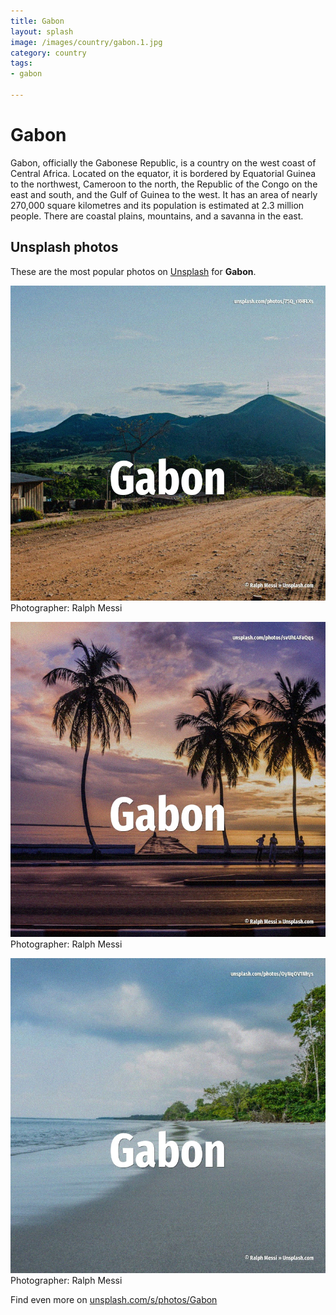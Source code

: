 ```yaml
---
title: Gabon
layout: splash
image: /images/country/gabon.1.jpg
category: country
tags:
- gabon

---
```

# Gabon

Gabon, officially the Gabonese Republic, is a country on the west coast of Central Africa. Located on the equator, it is bordered by Equatorial Guinea to the northwest, Cameroon to the  north, the Republic of the Congo on the east and south, and the Gulf of Guinea to the west. It has an area of nearly 270,000 square kilometres  and its population is estimated at 2.3 million  people. There are coastal plains, mountains, and a savanna in the east.  

 
## Unsplash photos
These are the most popular photos on [Unsplash](https://unsplash.com) for **Gabon**.
 
![Gabon](/images/country/gabon.1.jpg)
Photographer:  Ralph Messi
 
![Gabon](/images/country/gabon.2.jpg)
Photographer:  Ralph Messi
 
![Gabon](/images/country/gabon.3.jpg)
Photographer:  Ralph Messi
 
Find even more on [unsplash.com/s/photos/Gabon](https://unsplash.com/s/photos/Gabon)
 
